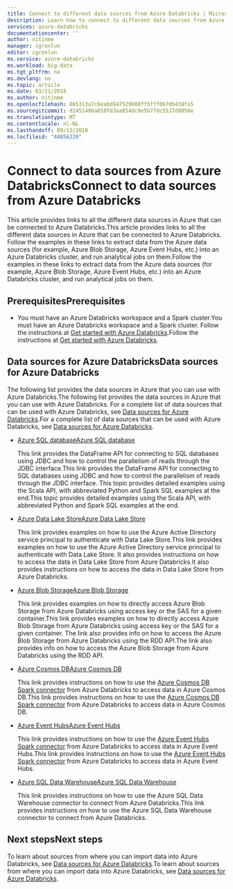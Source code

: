 ```yaml
---
title: Connect to different data sources from Azure Databricks | Microsoft Docs
description: Learn how to connect to different data sources from Azure Databricks.
services: azure-databricks
documentationcenter: ''
author: nitinme
manager: cgronlun
editor: cgronlun
ms.service: azure-databricks
ms.workload: big-data
ms.tgt_pltfrm: na
ms.devlang: na
ms.topic: article
ms.date: 03/21/2018
ms.author: nitinme
ms.openlocfilehash: 865313a7c6eabd847529b88ff5fff0b7db438fa5
ms.sourcegitcommit: d1451406a010fd3aa854dc8e5b77dc5537d8050e
ms.translationtype: MT
ms.contentlocale: nl-NL
ms.lasthandoff: 09/13/2018
ms.locfileid: "44856220"
---
```

# <a name="connect-to-data-sources-from-azure-databricks"></a><span data-ttu-id="20a4f-103">Connect to data sources from Azure Databricks</span><span class="sxs-lookup"><span data-stu-id="20a4f-103">Connect to data sources from Azure Databricks</span></span>

<span data-ttu-id="20a4f-104">This article provides links to all the different data sources in Azure that can be connected to Azure Databricks.</span><span class="sxs-lookup"><span data-stu-id="20a4f-104">This article provides links to all the different data sources in Azure that can be connected to Azure Databricks.</span></span> <span data-ttu-id="20a4f-105">Follow the examples in these links to extract data from the Azure data sources (for example, Azure Blob Storage, Azure Event Hubs, etc.) into an Azure Databricks cluster, and run analytical jobs on them.</span><span class="sxs-lookup"><span data-stu-id="20a4f-105">Follow the examples in these links to extract data from the Azure data sources (for example, Azure Blob Storage, Azure Event Hubs, etc.) into an Azure Databricks cluster, and run analytical jobs on them.</span></span> 

## <a name="prerequisites"></a><span data-ttu-id="20a4f-106">Prerequisites</span><span class="sxs-lookup"><span data-stu-id="20a4f-106">Prerequisites</span></span>

* <span data-ttu-id="20a4f-107">You must have an Azure Databricks workspace and a Spark cluster.</span><span class="sxs-lookup"><span data-stu-id="20a4f-107">You must have an Azure Databricks workspace and a Spark cluster.</span></span> <span data-ttu-id="20a4f-108">Follow the instructions at [Get started with Azure Databricks](quickstart-create-databricks-workspace-portal.md).</span><span class="sxs-lookup"><span data-stu-id="20a4f-108">Follow the instructions at [Get started with Azure Databricks](quickstart-create-databricks-workspace-portal.md).</span></span>

## <a name="data-sources-for-azure-databricks"></a><span data-ttu-id="20a4f-109">Data sources for Azure Databricks</span><span class="sxs-lookup"><span data-stu-id="20a4f-109">Data sources for Azure Databricks</span></span>

<span data-ttu-id="20a4f-110">The following list provides the data sources in Azure that you can use with Azure Databricks.</span><span class="sxs-lookup"><span data-stu-id="20a4f-110">The following list provides the data sources in Azure that you can use with Azure Databricks.</span></span> <span data-ttu-id="20a4f-111">For a complete list of data sources that can be used with Azure Databricks, see [Data sources for Azure Databricks](https://docs.azuredatabricks.net/spark/latest/data-sources/index.html).</span><span class="sxs-lookup"><span data-stu-id="20a4f-111">For a complete list of data sources that can be used with Azure Databricks, see [Data sources for Azure Databricks](https://docs.azuredatabricks.net/spark/latest/data-sources/index.html).</span></span>

- [<span data-ttu-id="20a4f-112">Azure SQL database</span><span class="sxs-lookup"><span data-stu-id="20a4f-112">Azure SQL database</span></span>](https://docs.azuredatabricks.net/spark/latest/data-sources/sql-databases.html)

    <span data-ttu-id="20a4f-113">This link provides the DataFrame API for connecting to SQL databases using JDBC and how to control the parallelism of reads through the JDBC interface.</span><span class="sxs-lookup"><span data-stu-id="20a4f-113">This link provides the DataFrame API for connecting to SQL databases using JDBC and how to control the parallelism of reads through the JDBC interface.</span></span> <span data-ttu-id="20a4f-114">This topic provides detailed examples using the Scala API, with abbreviated Python and Spark SQL examples at the end.</span><span class="sxs-lookup"><span data-stu-id="20a4f-114">This topic provides detailed examples using the Scala API, with abbreviated Python and Spark SQL examples at the end.</span></span>
- [<span data-ttu-id="20a4f-115">Azure Data Lake Store</span><span class="sxs-lookup"><span data-stu-id="20a4f-115">Azure Data Lake Store</span></span>](https://docs.azuredatabricks.net/spark/latest/data-sources/azure/azure-datalake.html)

    <span data-ttu-id="20a4f-116">This link provides examples on how to use the Azure Active Directory service principal to authenticate with Data Lake Store.</span><span class="sxs-lookup"><span data-stu-id="20a4f-116">This link provides examples on how to use the Azure Active Directory service principal to authenticate with Data Lake Store.</span></span> <span data-ttu-id="20a4f-117">It also provides instructions on how to access the data in Data Lake Store from Azure Databricks.</span><span class="sxs-lookup"><span data-stu-id="20a4f-117">It also provides instructions on how to access the data in Data Lake Store from Azure Databricks.</span></span>

- [<span data-ttu-id="20a4f-118">Azure Blob Storage</span><span class="sxs-lookup"><span data-stu-id="20a4f-118">Azure Blob Storage</span></span>](https://docs.azuredatabricks.net/spark/latest/data-sources/azure/azure-storage.html)

    <span data-ttu-id="20a4f-119">This link provides examples on how to directly access Azure Blob Storage from Azure Databricks using access key or the SAS for a given container.</span><span class="sxs-lookup"><span data-stu-id="20a4f-119">This link provides examples on how to directly access Azure Blob Storage from Azure Databricks using access key or the SAS for a given container.</span></span> <span data-ttu-id="20a4f-120">The link also provides info on how to access the Azure Blob Storage from Azure Databricks using the RDD API.</span><span class="sxs-lookup"><span data-stu-id="20a4f-120">The link also provides info on how to access the Azure Blob Storage from Azure Databricks using the RDD API.</span></span>

- [<span data-ttu-id="20a4f-121">Azure Cosmos DB</span><span class="sxs-lookup"><span data-stu-id="20a4f-121">Azure Cosmos DB</span></span>](https://docs.azuredatabricks.net/spark/latest/data-sources/azure/cosmosdb-connector.html)

    <span data-ttu-id="20a4f-122">This link provides instructions on how to use the [Azure Cosmos DB Spark connector](https://github.com/Azure/azure-cosmosdb-spark) from Azure Databricks to access data in Azure Cosmos DB.</span><span class="sxs-lookup"><span data-stu-id="20a4f-122">This link provides instructions on how to use the [Azure Cosmos DB Spark connector](https://github.com/Azure/azure-cosmosdb-spark) from Azure Databricks to access data in Azure Cosmos DB.</span></span>

- [<span data-ttu-id="20a4f-123">Azure Event Hubs</span><span class="sxs-lookup"><span data-stu-id="20a4f-123">Azure Event Hubs</span></span>](https://docs.azuredatabricks.net/spark/latest/data-sources/azure/eventhubs-connector.html)

    <span data-ttu-id="20a4f-124">This link provides instructions on how to use the [Azure Event Hubs Spark connector](https://github.com/Azure/azure-event-hubs-spark) from Azure Databricks to access data in Azure Event Hubs.</span><span class="sxs-lookup"><span data-stu-id="20a4f-124">This link provides instructions on how to use the [Azure Event Hubs Spark connector](https://github.com/Azure/azure-event-hubs-spark) from Azure Databricks to access data in Azure Event Hubs.</span></span>

- [<span data-ttu-id="20a4f-125">Azure SQL Data Warehouse</span><span class="sxs-lookup"><span data-stu-id="20a4f-125">Azure SQL Data Warehouse</span></span>](https://docs.azuredatabricks.net/spark/latest/data-sources/azure/sql-data-warehouse.html)

    <span data-ttu-id="20a4f-126">This link provides instructions on how to use the Azure SQL Data Warehouse connector to connect from Azure Databricks.</span><span class="sxs-lookup"><span data-stu-id="20a4f-126">This link provides instructions on how to use the Azure SQL Data Warehouse connector to connect from Azure Databricks.</span></span>
    

## <a name="next-steps"></a><span data-ttu-id="20a4f-127">Next steps</span><span class="sxs-lookup"><span data-stu-id="20a4f-127">Next steps</span></span>

<span data-ttu-id="20a4f-128">To learn about sources from where you can import data into Azure Databricks, see [Data sources for Azure Databricks](https://docs.azuredatabricks.net/spark/latest/data-sources/index.html#).</span><span class="sxs-lookup"><span data-stu-id="20a4f-128">To learn about sources from where you can import data into Azure Databricks, see [Data sources for Azure Databricks](https://docs.azuredatabricks.net/spark/latest/data-sources/index.html#).</span></span>


